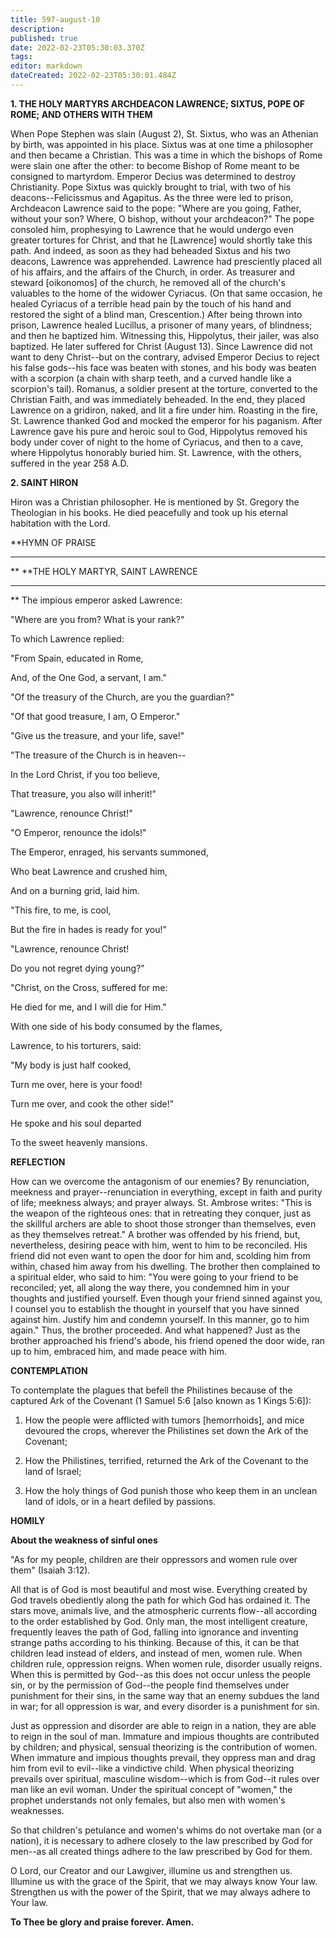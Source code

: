 ```yaml
---
title: 597-august-10
description: 
published: true
date: 2022-02-23T05:30:03.370Z
tags: 
editor: markdown
dateCreated: 2022-02-23T05:30:01.484Z
---
```



**1. THE HOLY MARTYRS ARCHDEACON LAWRENCE; SIXTUS, POPE OF ROME; AND OTHERS WITH THEM**

When Pope Stephen was slain (August 2), St. Sixtus, who was an Athenian by birth, was appointed in his place. Sixtus was at one time a philosopher and then became a Christian. This was a time in which the bishops of Rome were slain one after the other: to become Bishop of Rome meant to be consigned to martyrdom. Emperor Decius was determined to destroy Christianity. Pope Sixtus was quickly brought to trial, with two of his deacons--Felicissmus and Agapitus. As the three were led to prison, Archdeacon Lawrence said to the pope: "Where are you going, Father, without your son? Where, O bishop, without your archdeacon?" The pope consoled him, prophesying to Lawrence that he would undergo even greater tortures for Christ, and that he [Lawrence] would shortly take this path. And indeed, as soon as they had beheaded Sixtus and his two deacons, Lawrence was apprehended. Lawrence had presciently placed all of his affairs, and the affairs of the Church, in order. As treasurer and steward [oikonomos] of the church, he removed all of the church's valuables to the home of the widower Cyriacus. (On that same occasion, he healed Cyriacus of a terrible head pain by the touch of his hand and restored the sight of a blind man, Crescention.) After being thrown into prison, Lawrence healed Lucillus, a prisoner of many years, of blindness; and then he baptized him. Witnessing this, Hippolytus, their jailer, was also baptized. He later suffered for Christ (August 13). Since Lawrence did not want to deny Christ--but on the contrary, advised Emperor Decius to reject his false gods--his face was beaten with stones, and his body was beaten with a scorpion (a chain with sharp teeth, and a curved handle like a scorpion's tail). Romanus, a soldier present at the torture, converted to the Christian Faith, and was immediately beheaded. In the end, they placed Lawrence on a gridiron, naked, and lit a fire under him. Roasting in the fire, St. Lawrence thanked God and mocked the emperor for his paganism. After Lawrence gave his pure and heroic soul to God, Hippolytus removed his body under cover of night to the home of Cyriacus, and then to a cave, where Hippolytus honorably buried him. St. Lawrence, with the others, suffered in the year 258 A.D.

**2. SAINT HIRON**

Hiron was a Christian philosopher. He is mentioned by St. Gregory the Theologian in his books. He died peacefully and took up his eternal habitation with the Lord.


**HYMN OF PRAISE
**** 
**
**THE HOLY MARTYR, SAINT LAWRENCE
**** 
**
The impious emperor asked Lawrence:
 

"Where are you from? What is your rank?"
 

To which Lawrence replied:
 

"From Spain, educated in Rome,
 

And, of the One God, a servant, I am."
 

"Of the treasury of the Church, are you the guardian?"
 

"Of that good treasure, I am, O Emperor."
 

"Give us the treasure, and your life, save!"
 

"The treasure of the Church is in heaven--
 

In the Lord Christ, if you too believe,
 

That treasure, you also will inherit!"
 

"Lawrence, renounce Christ!"
 

"O Emperor, renounce the idols!"
 

The Emperor, enraged, his servants summoned,
 

Who beat Lawrence and crushed him,
 

And on a burning grid, laid him.
 

"This fire, to me, is cool,
 

But the fire in hades is ready for you!"
 

"Lawrence, renounce Christ!


Do you not regret dying young?"
 

"Christ, on the Cross, suffered for me:
 

He died for me, and I will die for Him."
 

With one side of his body consumed by the flames,


Lawrence, to his torturers, said:
 

"My body is just half cooked,
 

Turn me over, here is your food!
 

Turn me over, and cook the other side!"
 

He spoke and his soul departed
 

To the sweet heavenly mansions.
 

**REFLECTION**

How can we overcome the antagonism of our enemies? By renunciation, meekness and prayer--renunciation in everything, except in faith and purity of life; meekness always; and prayer always. St. Ambrose writes: "This is the weapon of the righteous ones: that in retreating they conquer, just as the skillful archers are able to shoot those stronger than themselves, even as they themselves retreat." A brother was offended by his friend, but, nevertheless, desiring peace with him, went to him to be reconciled. His friend did not even want to open the door for him and, scolding him from within, chased him away from his dwelling. The brother then complained to a spiritual elder, who said to him: "You were going to your friend to be reconciled; yet, all along the way there, you condemned him in your thoughts and justified yourself. Even though your friend sinned against you, I counsel you to establish the thought in yourself that you have sinned against him. Justify him and condemn yourself. In this manner, go to him again." Thus, the brother proceeded. And what happened? Just as the brother approached his friend's abode, his friend opened the door wide, ran up to him, embraced him, and made peace with him.


**CONTEMPLATION**


To contemplate the plagues that befell the Philistines because of the captured Ark of the Covenant (1 Samuel 5:6 [also known as 1 Kings 5:6]):

1.  How the people were afflicted with tumors [hemorrhoids], and mice devoured the crops, wherever the Philistines set down the Ark of the Covenant;

1.  How the Philistines, terrified, returned the Ark of the Covenant to the land of Israel;

1.  How the holy things of God punish those who keep them in an unclean land of idols, or in a heart defiled by passions.


**HOMILY**


**About the weakness of sinful ones**

"As for my people, children are their oppressors and women rule over them" (Isaiah 3:12).

All that is of God is most beautiful and most wise. Everything created by God travels obediently along the path for which God has ordained it. The stars move, animals live, and the atmospheric currents flow--all according to the order established by God. Only man, the most intelligent creature, frequently leaves the path of God, falling into ignorance and inventing strange paths according to his thinking. Because of this, it can be that children lead instead of elders, and instead of men, women rule. When children rule, oppression reigns. When women rule, disorder usually reigns. When this is permitted by God--as this does not occur unless the people sin, or by the permission of God--the people find themselves under punishment for their sins, in the same way that an enemy subdues the land in war; for all oppression is war, and every disorder is a punishment for sin.

Just as oppression and disorder are able to reign in a nation, they are able to reign in the soul of man. Immature and impious thoughts are contributed by children; and physical, sensual theorizing is the contribution of women. When immature and impious thoughts prevail, they oppress man and drag him from evil to evil--like a vindictive child. When physical theorizing prevails over spiritual, masculine wisdom--which is from God--it rules over man like an evil woman. Under the spiritual concept of "women," the prophet understands not only females, but also men with women's weaknesses.

So that children's petulance and women's whims do not overtake man (or a nation), it is necessary to adhere closely to the law prescribed by God for men--as all created things adhere to the law prescribed by God for them.

O Lord, our Creator and our Lawgiver, illumine us and strengthen us. Illumine us with the grace of the Spirit, that we may always know Your law. Strengthen us with the power of the Spirit, that we may always adhere to Your law.

**To Thee be glory and praise forever. Amen.**
